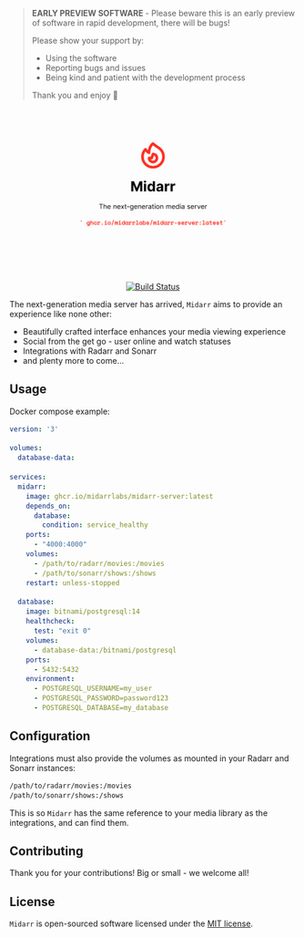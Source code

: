 > **EARLY PREVIEW SOFTWARE** -
> Please beware this is an early preview of software in rapid development, there will be bugs!
>
> Please show your support by:
> * Using the software
> * Reporting bugs and issues
> * Being kind and patient with the development process
>
> Thank you and enjoy 🎉

![Preview](docs/Midarr-light.png)

<div align="center">
    <a href="https://github.com/midarrlabs/midarr-server/actions/workflows/master.yml"><img src="https://github.com/midarrlabs/midarr-server/actions/workflows/master.yml/badge.svg" alt="Build Status"></a>
</div>

The next-generation media server has arrived, `Midarr` aims to provide an experience like none other:

* Beautifully crafted interface enhances your media viewing experience
* Social from the get go - user online and watch statuses
* Integrations with Radarr and Sonarr
* and plenty more to come...

## Usage

Docker compose example:

```yaml
version: '3'

volumes:
  database-data:

services:
  midarr:
    image: ghcr.io/midarrlabs/midarr-server:latest
    depends_on:
      database:
        condition: service_healthy
    ports:
      - "4000:4000"
    volumes:
      - /path/to/radarr/movies:/movies
      - /path/to/sonarr/shows:/shows
    restart: unless-stopped

  database:
    image: bitnami/postgresql:14
    healthcheck:
      test: "exit 0"
    volumes:
      - database-data:/bitnami/postgresql
    ports:
      - 5432:5432
    environment:
      - POSTGRESQL_USERNAME=my_user
      - POSTGRESQL_PASSWORD=password123
      - POSTGRESQL_DATABASE=my_database
```

## Configuration

Integrations must also provide the volumes as mounted in your Radarr and Sonarr instances:
```bash
/path/to/radarr/movies:/movies
/path/to/sonarr/shows:/shows
```
This is so `Midarr` has the same reference to your media library as the integrations, and can find them.

## Contributing

Thank you for your contributions! Big or small - we welcome all!

## License

`Midarr` is open-sourced software licensed under the [MIT license](LICENSE).